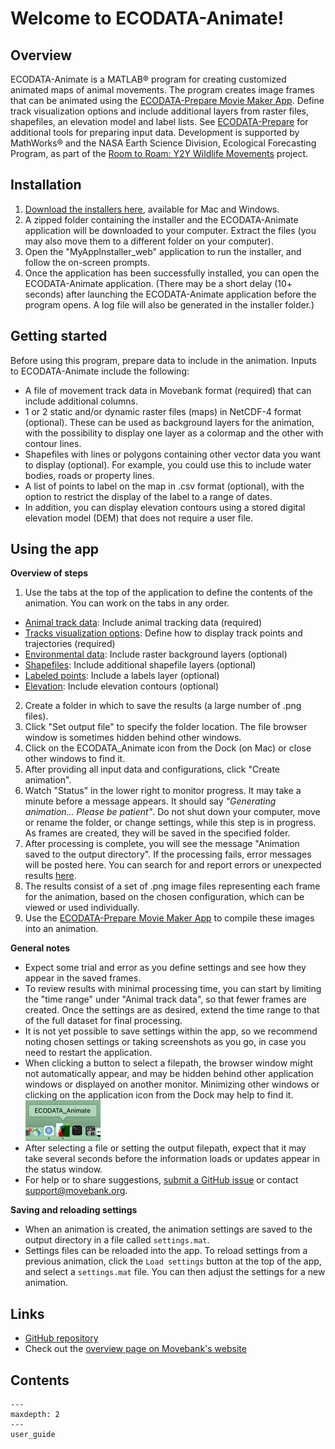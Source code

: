 # Welcome to ECODATA-Animate!

## Overview

ECODATA-Animate is a MATLAB® program for creating customized animated maps of animal movements. The program creates image frames that can be animated using the [ECODATA-Prepare Movie Maker App](https://ecodata-apps.readthedocs.io/en/latest/user_guide/movie_maker.html). Define track visualization options and include additional layers from raster files, shapefiles, an elevation model and label lists. See [ECODATA-Prepare](https://ecodata-apps.readthedocs.io/en/latest/index.html) for additional tools for preparing input data. Development is supported by MathWorks® and the NASA Earth Science Division, Ecological Forecasting Program, as part of the [Room to Roam: Y2Y Wildlife Movements](https://ceg.osu.edu/Y2Y_Room2Roam) project.

## Installation

1. [Download the installers here](https://github.com/jemissik/movebank_vis/releases), available for Mac and Windows.
2. A zipped folder containing the installer and the ECODATA-Animate application will be downloaded to your computer. Extract the files (you may also move them to a different folder on your computer).
3. Open the "MyAppInstaller_web" application to run the installer, and follow the on-screen prompts.
4. Once the application has been successfully installed, you can open the ECODATA-Animate application. (There may be a short delay (10+ seconds) after launching the ECODATA-Animate application before the program opens. A log file will also be generated in the installer folder.)

## Getting started

Before using this program, prepare data to include in the animation. Inputs to ECODATA-Animate include the following:

- A file of movement track data in Movebank format (required) that can include additional columns.
- 1 or 2 static and/or dynamic raster files (maps) in NetCDF-4 format (optional). These can be used as background layers for the animation, with the possibility to display one layer as a colormap and the other with contour lines.
- Shapefiles with lines or polygons containing other vector data you want to display (optional). For example, you could use this to include water bodies, roads or property lines.
- A list of points to label on the map in .csv format (optional), with the option to restrict the display of the label to a range of dates.
- In addition, you can display elevation contours using a stored digital elevation model (DEM) that does not require a user file.

## Using the app

**Overview of steps**
1. Use the tabs at the top of the application to define the contents of the animation. You can work on the tabs in any order.
- [Animal track data](animal-track-data): Include animal tracking data (required)
- [Tracks visualization options](track-visualization-options): Define how to display track points and trajectories (required)
- [Environmental data](environmental-data): Include raster background layers (optional)
- [Shapefiles](shapefiles): Include additional shapefile layers (optional)
- [Labeled points](labeled-points): Include a labels layer (optional)
- [Elevation](elevation): Include elevation contours (optional)

2. Create a folder in which to save the results (a large number of .png files).
3. Click "Set output file" to specify the folder location. The file browser window is sometimes hidden behind other windows.
4. Click on the ECODATA_Animate icon from the Dock (on Mac) or close other windows to find it.
5. After providing all input data and configurations, click "Create animation".
6. Watch "Status" in the lower right to monitor progress. It may take a minute before a message appears. It should say *"Generating animation… Please be patient"*. Do not shut down your computer, move or rename the folder, or change settings, while this step is in progress. As frames are created, they will be saved in the specified folder.
7. After processing is complete, you will see the message "Animation saved to the output directory". If the processing fails, error messages will be posted here. You can search for and report errors or unexpected results [here](https://github.com/jemissik/movebank_vis/issues).
8. The results consist of a set of .png image files representing each frame for the animation, based on the chosen configuration, which can be viewed or used individually.
9. Use the [ECODATA-Prepare Movie Maker App](https://ecodata-apps.readthedocs.io/en/latest/user_guide/movie_maker.html) to compile these images into an animation.

**General notes**
- Expect some trial and error as you define settings and see how they appear in the saved frames.
- To review results with minimal processing time, you can start by limiting the "time range" under "Animal track data", so that fewer frames are created. Once the settings are as desired, extend the time range to that of the full dataset for final processing.
- It is not yet possible to save settings within the app, so we recommend noting chosen settings or taking screenshots as you go, in case you need to restart the application.
- When clicking a button to select a filepath, the browser window might not automatically appear, and may be hidden behind other application windows or displayed on another monitor. Minimizing other windows or clicking on the application icon from the Dock may help to find it.
![ecodata-animate_dock_icon](./images/ecodata-animate_dock_icon.png)
- After selecting a file or setting the output filepath, expect that it may take several seconds before the information loads or updates appear in the status window.
- For help or to share suggestions, [submit a GitHub issue](https://github.com/jemissik/movebank_vis/issues) or contact support@movebank.org.

**Saving and reloading settings**
- When an animation is created, the animation settings are saved to the output directory in a file called
``settings.mat``.
- Settings files can be reloaded into the app. To reload settings from a previous animation, click the
``Load settings`` button at the top of the app, and select a ``settings.mat`` file. You can then adjust the settings
for a new animation.

## Links

- [GitHub repository](https://github.com/jemissik/movebank_vis)
- Check out the [overview page on Movebank's website](https://www.movebank.org/cms/movebank-content/ecodata)

## Contents

```{toctree}
---
maxdepth: 2
---
user_guide